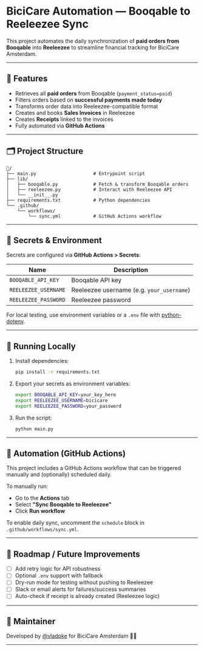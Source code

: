# BiciCare Automation — Booqable to Reeleezee Sync

This project automates the daily synchronization of **paid orders from Booqable** into **Reeleezee** to streamline financial tracking for BiciCare Amsterdam.

---

## 🚀 Features

- Retrieves all **paid orders** from Booqable (`payment_status=paid`)
- Filters orders based on **successful payments made today**
- Transforms order data into Reeleezee-compatible format
- Creates and books **Sales Invoices** in Reeleezee
- Creates **Receipts** linked to the invoices
- Fully automated via **GitHub Actions**

---

## 🗂️ Project Structure

```
📁/
├── main.py                     # Entrypoint script
├── lib/
│   ├── booqable.py             # Fetch & transform Booqable orders
│   ├── reeleezee.py            # Interact with Reeleezee API
│   └── __init__.py
├── requirements.txt            # Python dependencies
└── .github/
    └── workflows/
        └── sync.yml            # GitHub Actions workflow
```

---

## 🔐 Secrets & Environment

Secrets are configured via **GitHub Actions > Secrets**:

| Name                   | Description                               |
|------------------------|-------------------------------------------|
| `BOOQABLE_API_KEY`     | Booqable API key                          |
| `REELEEZEE_USERNAME`   | Reeleezee username (e.g. `your_username`) |
| `REELEEZEE_PASSWORD`   | Reeleezee password                        |

For local testing, use environment variables or a `.env` file with [python-dotenv](https://pypi.org/project/python-dotenv/).

---

## 🧪 Running Locally

1. Install dependencies:
   ```bash
   pip install -r requirements.txt
   ```

2. Export your secrets as environment variables:
   ```bash
   export BOOQABLE_API_KEY=your_key_here
   export REELEEZEE_USERNAME=bicicare
   export REELEEZEE_PASSWORD=your_password
   ```

3. Run the script:
   ```bash
   python main.py
   ```

---

## 🔁 Automation (GitHub Actions)

This project includes a GitHub Actions workflow that can be triggered manually and (optionally) scheduled daily.

To manually run:

- Go to the **Actions** tab
- Select **"Sync Booqable to Reeleezee"**
- Click **Run workflow**

To enable daily sync, uncomment the `schedule` block in `.github/workflows/sync.yml`.

---

## 📝 Roadmap / Future Improvements

- [ ] Add retry logic for API robustness
- [ ] Optional `.env` support with fallback
- [ ] Dry-run mode for testing without pushing to Reeleezee
- [ ] Slack or email alerts for failures/success summaries
- [ ] Auto-check if receipt is already created (Reeleezee logic)

---

## 👤 Maintainer

Developed by [@vladpke](https://github.com/vladpke) for BiciCare Amsterdam 🚴‍♂️

---
